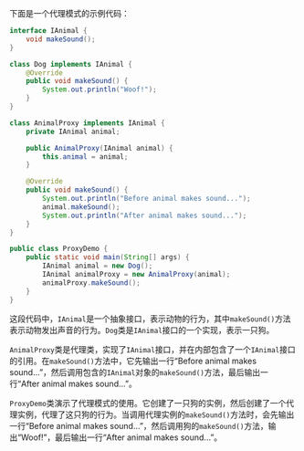下面是一个代理模式的示例代码：

```java
interface IAnimal {
    void makeSound();
}

class Dog implements IAnimal {
    @Override
    public void makeSound() {
        System.out.println("Woof!");
    }
}

class AnimalProxy implements IAnimal {
    private IAnimal animal;

    public AnimalProxy(IAnimal animal) {
        this.animal = animal;
    }

    @Override
    public void makeSound() {
        System.out.println("Before animal makes sound...");
        animal.makeSound();
        System.out.println("After animal makes sound...");
    }
}

public class ProxyDemo {
    public static void main(String[] args) {
        IAnimal animal = new Dog();
        IAnimal animalProxy = new AnimalProxy(animal);
        animalProxy.makeSound();
    }
}
```

这段代码中，`IAnimal`是一个抽象接口，表示动物的行为，其中`makeSound()`方法表示动物发出声音的行为。`Dog`类是`IAnimal`接口的一个实现，表示一只狗。

`AnimalProxy`类是代理类，实现了`IAnimal`接口，并在内部包含了一个`IAnimal`接口的引用。在`makeSound()`方法中，它先输出一行“Before animal makes sound...”，然后调用包含的`IAnimal`对象的`makeSound()`方法，最后输出一行“After animal makes sound...”。

`ProxyDemo`类演示了代理模式的使用。它创建了一只狗的实例，然后创建了一个代理实例，代理了这只狗的行为。当调用代理实例的`makeSound()`方法时，会先输出一行“Before animal makes sound...”，然后调用狗的`makeSound()`方法，输出“Woof!”，最后输出一行“After animal makes sound...”。